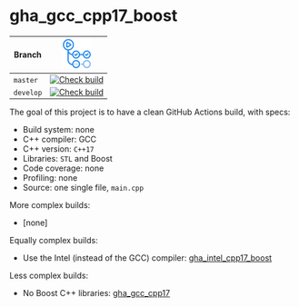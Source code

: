 # gha_gcc_cpp17_boost

Branch   |[![GitHub Actions logo](pics/GitHubActions.png)](https://github.com/richelbilderbeek/gha_gcc_cpp17_boost/actions)
---------|-------------------------------------------------------------------------------------------------------------------------------------------------------------------------------------------------------------------------------------------
`master` |[![Check build](https://github.com/richelbilderbeek/gha_gcc_cpp17_boost/actions/workflows/check_build.yml/badge.svg?branch=master)](https://github.com/richelbilderbeek/gha_gcc_cpp17_boost/actions/workflows/check_build.yml)
`develop`|[![Check build](https://github.com/richelbilderbeek/gha_gcc_cpp17_boost/actions/workflows/check_build.yml/badge.svg?branch=develop)](https://github.com/richelbilderbeek/gha_gcc_cpp17_boost/actions/workflows/check_build.yml)

The goal of this project is to have a clean GitHub Actions build, with specs:

 * Build system: none
 * C++ compiler: GCC
 * C++ version: `C++17`
 * Libraries: `STL` and Boost
 * Code coverage: none
 * Profiling: none
 * Source: one single file, `main.cpp`

More complex builds:

 * [none]

Equally complex builds:

 * Use the Intel (instead of the GCC) compiler: [gha_intel_cpp17_boost](https://github.com/richelbilderbeek/gha_intel_cpp17_boost)

Less complex builds:

 * No Boost C++ libraries: [gha_gcc_cpp17](https://github.com/richelbilderbeek/gha_gcc_cpp17)
 
